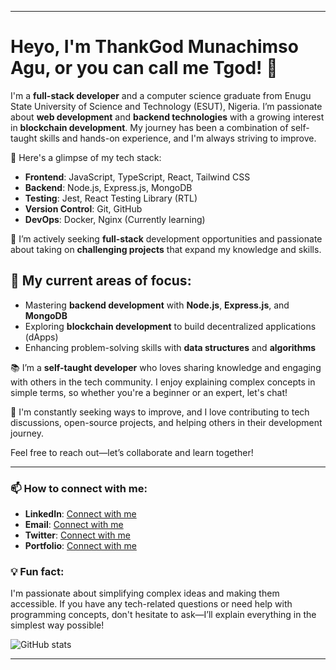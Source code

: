 
---

# Heyo, I'm ThankGod Munachimso Agu, or you can call me Tgod! 👋

I'm a **full-stack developer** and a computer science graduate  from Enugu State University of Science and Technology (ESUT), Nigeria. I’m passionate about **web development** and **backend technologies** with a growing interest in **blockchain development**. My journey has been a combination of self-taught skills and hands-on experience, and I'm always striving to improve.

🌱 Here's a glimpse of my tech stack:
- **Frontend**: JavaScript, TypeScript, React, Tailwind CSS
- **Backend**: Node.js, Express.js, MongoDB
- **Testing**: Jest, React Testing Library (RTL)
- **Version Control**: Git, GitHub
- **DevOps**: Docker, Nginx (Currently learning)

💼 I’m actively seeking **full-stack** development opportunities and passionate about taking on **challenging projects** that expand my knowledge and skills.

## 🧠 My current areas of focus:
- Mastering **backend development** with **Node.js**, **Express.js**, and **MongoDB**
- Exploring **blockchain development** to build decentralized applications (dApps)
- Enhancing problem-solving skills with **data structures** and **algorithms**

📚 I’m a **self-taught developer** who loves sharing knowledge and engaging with others in the tech community. I enjoy explaining complex concepts in simple terms, so whether you're a beginner or an expert, let's chat!

🚀 I'm constantly seeking ways to improve, and I love contributing to tech discussions, open-source projects, and helping others in their development journey.

Feel free to reach out—let’s collaborate and learn together!

---

### 📫 How to connect with me:
- **LinkedIn**: [Connect with me](https://www.linkedin.com/in/thankgod-munachimso-1b456515a/)
- **Email**: [Connect with me](Aguthankgod@gmail.com)
- **Twitter**: [Connect with me](https://twitter.com/Dev_Tgod1/)
- **Portfolio**: [Connect with me](https://tgodmuna.netlify.app/)

### 💡 Fun fact:
I'm passionate about simplifying complex ideas and making them accessible. If you have any tech-related questions or need help with programming concepts, don't hesitate to ask—I’ll explain everything in the simplest way possible!

![GitHub stats](https://github-readme-stats.vercel.app/api?username=TGodMuna&showicons=true)

--- 

